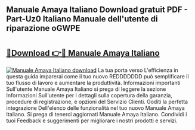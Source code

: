 ## Manuale Amaya Italiano Download gratuit PDF - Part-Uz0 Italiano Manuale dell'utente di riparazione oGWPE

# <h2><a href="http://dfaft7.blite.top/?on=Manuale+Amaya+Italiano">🔗Download 👉🔴 Manuale Amaya Italiano</a></h2>

[![Manuale Amaya Italiano download](https://i.imgur.com/lujVjoI.png)](http://dfaft7.blite.top/?on=Manuale+Amaya+Italiano)
La tua porta verso L'efficienza in questa guida imparerai come il tuo nuovo REDDDDDDD può semplificare il tuo flusso di lavoro e aumentare la produttività. Informazioni importanti Sull'utente Manuale Amaya Italiano si prega di leggere la sezione Informazioni Sull'utente per i dettagli sulla copertura della garanzia, procedure di registrazione, e opzioni del Servizio Clienti. Goditi la perfetta integrazione Dell'elenco delle funzionalità nel tuo nuovo Manuale Amaya Italiano. Si prega di tenerci aggiornati Manuale Amaya Italiano. Condividi i tuoi Feedback e suggerimenti per migliorare i nostri prodotti e servizi.
